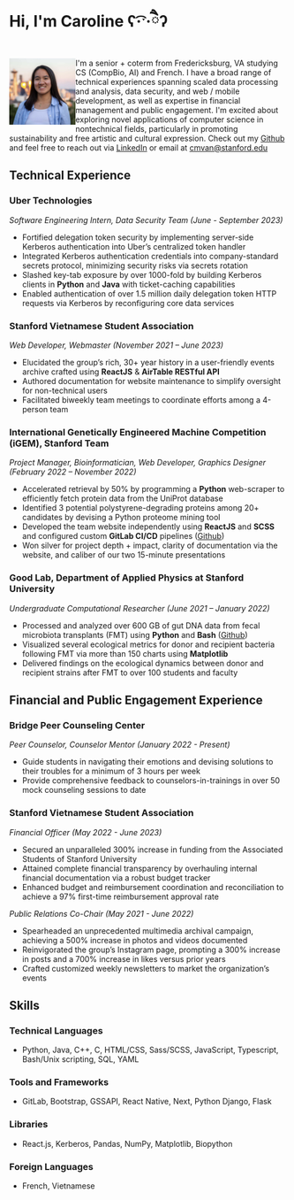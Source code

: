 # Hi, I'm Caroline ʕ·͡ˑ·ཻʔ

<img align="left" width="120" height="120" src="caroline-headshot.jpg" >

I'm a senior + coterm from Fredericksburg, VA studying CS (CompBio, AI) and French. I have a broad range of technical experiences spanning scaled data processing and analysis, data security, and web / mobile development, as well as expertise in financial management and public engagement. I'm excited about exploring novel applications of computer science in nontechnical fields, particularly in promoting sustainability and free artistic and cultural expression. Check out my [Github](https://github.com/cmvan) and feel free to reach out via [LinkedIn](https://www.linkedin.com/in/caroline-van/) or email at cmvan@stanford.edu

## Technical Experience

### Uber Technologies

_Software Engineering Intern, Data Security Team (June - September 2023)_

- Fortified delegation token security by implementing server-side Kerberos authentication into Uber’s centralized token handler
- Integrated Kerberos authentication credentials into company-standard secrets protocol, minimizing security risks via secrets rotation
- Slashed key-tab exposure by over 1000-fold by building Kerberos clients in **Python** and **Java** with ticket-caching capabilities
- Enabled authentication of over 1.5 million daily delegation token HTTP requests via Kerberos by reconfiguring core data services

### Stanford Vietnamese Student Association

_Web Developer, Webmaster (November 2021 – June 2023)_

- Elucidated the group’s rich, 30+ year history in a user-friendly events archive crafted using **ReactJS** & **AirTable RESTful API**
- Authored documentation for website maintenance to simplify oversight for non-technical users
- Facilitated biweekly team meetings to coordinate efforts among a 4-person team

### International Genetically Engineered Machine Competition (iGEM), Stanford Team

_Project Manager, Bioinformatician, Web Developer, Graphics Designer (February 2022 – November 2022)_

- Accelerated retrieval by 50% by programming a **Python** web-scraper to efficiently fetch protein data from the UniProt database
- Identified 3 potential polystyrene-degrading proteins among 20+ candidates by devising a Python proteome mining tool
- Developed the team website independently using **ReactJS** and **SCSS** and configured custom **GitLab CI/CD** pipelines ([Github](https://github.com/cmvan/2022-stanford-igem-wiki))
- Won silver for project depth + impact, clarity of documentation via the website, and caliber of our two 15-minute presentations

### Good Lab, Department of Applied Physics at Stanford University

_Undergraduate Computational Researcher (June 2021 – January 2022)_

- Processed and analyzed over 600 GB of gut DNA data from fecal microbiota transplants (FMT) using **Python** and **Bash** ([Github](https://github.com/cmvan/good_fmt))
- Visualized several ecological metrics for donor and recipient bacteria following FMT via more than 150 charts using **Matplotlib**
- Delivered findings on the ecological dynamics between donor and recipient strains after FMT to over 100 students and faculty

## Financial and Public Engagement Experience

### Bridge Peer Counseling Center

_Peer Counselor, Counselor Mentor (January 2022 - Present)_

- Guide students in navigating their emotions and devising solutions to their troubles for a minimum of 3 hours per week
- Provide comprehensive feedback to counselors-in-trainings in over 50 mock counseling sessions to date

### Stanford Vietnamese Student Association

_Financial Officer (May 2022 - June 2023)_

- Secured an unparalleled 300% increase in funding from the Associated Students of Stanford University
- Attained complete financial transparency by overhauling internal financial documentation via a robust budget tracker
- Enhanced budget and reimbursement coordination and reconciliation to achieve a 97% first-time reimbursement approval rate

_Public Relations Co-Chair (May 2021 - June 2022)_

- Spearheaded an unprecedented multimedia archival campaign, achieving a 500% increase in photos and videos documented
- Reinvigorated the group’s Instagram page, prompting a 300% increase in posts and a 700% increase in likes versus prior years
- Crafted customized weekly newsletters to market the organization’s events

## Skills

### Technical Languages

- Python, Java, C++, C, HTML/CSS, Sass/SCSS, JavaScript, Typescript, Bash/Unix scripting, SQL, YAML

### Tools and Frameworks

- GitLab, Bootstrap, GSSAPI, React Native, Next, Python Django, Flask

### Libraries

- React.js, Kerberos, Pandas, NumPy, Matplotlib, Biopython

### Foreign Languages

- French, Vietnamese
